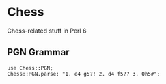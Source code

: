 # Chess

Chess-related stuff in Perl 6

## PGN Grammar

    use Chess::PGN;
    Chess::PGN.parse: "1. e4 g5?! 2. d4 f5?? 3. Qh5#";


